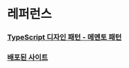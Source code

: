 # 레퍼런스

### [TypeScript 디자인 패턴 - 메멘토 패턴](https://vallista.kr/TypeScript-%EB%94%94%EC%9E%90%EC%9D%B8-%ED%8C%A8%ED%84%B4-%EB%A9%94%EB%A9%98%ED%86%A0-%ED%8C%A8%ED%84%B4/)

### [배포된 사이트](https://memento-example.vercel.app/)
